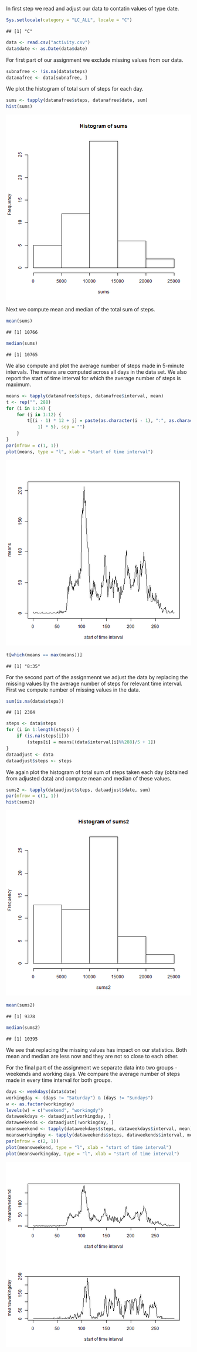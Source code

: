 In first step we read and adjust our data to contatin values of type date.


```r
Sys.setlocale(category = "LC_ALL", locale = "C")
```

```
## [1] "C"
```

```r
data <- read.csv("activity.csv")
data$date <- as.Date(data$date)
```


For first part of our assignment we exclude missing values from our data.


```r
subnafree <- !is.na(data$steps)
datanafree <- data[subnafree, ]
```


We plot the histogram of total sum of steps for each day.

```r
sums <- tapply(datanafree$steps, datanafree$date, sum)
hist(sums)
```

![plot of chunk unnamed-chunk-3](figure/unnamed-chunk-3.png) 


Next we compute mean and median of the total sum of steps.

```r
mean(sums)
```

```
## [1] 10766
```

```r
median(sums)
```

```
## [1] 10765
```


We also compute and plot the average number of steps made in 5-minute intervals. The means are computed across all days in the data set. We also report the start of time interval for which the average number of steps is maximum.

```r
means <- tapply(datanafree$steps, datanafree$interval, mean)
t <- rep("", 288)
for (i in 1:24) {
    for (j in 1:12) {
        t[(i - 1) * 12 + j] = paste(as.character(i - 1), ":", as.character((j - 
            1) * 5), sep = "")
    }
}
par(mfrow = c(1, 1))
plot(means, type = "l", xlab = "start of time interval")
```

![plot of chunk unnamed-chunk-5](figure/unnamed-chunk-5.png) 

```r
t[which(means == max(means))]
```

```
## [1] "8:35"
```


For the second part of the assignmennt we adjust the data by replacing the missing values by the average number of steps for relevant time interval.
First we compute number of missing values in the data.


```r
sum(is.na(data$steps))
```

```
## [1] 2304
```

```r
steps <- data$steps
for (i in 1:length(steps)) {
    if (is.na(steps[i])) 
        (steps[i] = means[(data$interval[i]%%288)/5 + 1])
}
dataadjust <- data
dataadjust$steps <- steps
```


We again plot the histogram of total sum of steps taken each day (obtained from adjusted data) and compute mean and median of these values.


```r
sums2 <- tapply(dataadjust$steps, dataadjust$date, sum)
par(mfrow = c(1, 1))
hist(sums2)
```

![plot of chunk unnamed-chunk-7](figure/unnamed-chunk-7.png) 

```r
mean(sums2)
```

```
## [1] 9378
```

```r
median(sums2)
```

```
## [1] 10395
```

We see that replacing the missing values has impact on our statistics. Both mean and median are less now and they are not so close to each other.

For the final part of the assignment we separate data into two groups - weekends and working days. We compare the average number of steps made in every time interval for both groups.

```r
days <- weekdays(data$date)
workingday <- (days != "Saturday") & (days != "Sundays")
w <- as.factor(workingday)
levels(w) = c("weekend", "workingdy")
dataweekdays <- dataadjust[workingday, ]
dataweekends <- dataadjust[!workingday, ]
meansweekend <- tapply(dataweekdays$steps, dataweekdays$interval, mean)
meansworkingday <- tapply(dataweekends$steps, dataweekends$interval, mean)
par(mfrow = c(2, 1))
plot(meansweekend, type = "l", xlab = "start of time interval")
plot(meansworkingday, type = "l", xlab = "start of time interval")
```

![plot of chunk unnamed-chunk-8](figure/unnamed-chunk-8.png) 

